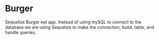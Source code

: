 # Burger
Sequelize Burger eat app. Instead of using mySQL to connect to the database we are using Sequelize to make the connection, build, table, and handle queries.
